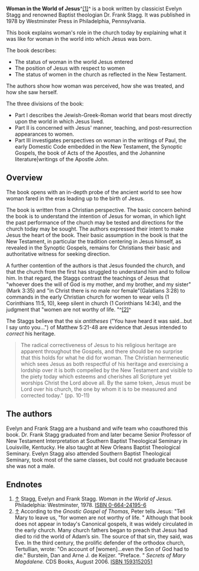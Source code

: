 **Woman in the World of Jesus**^[[1]](#note-0)^ is a book written
by classicist Evelyn Stagg and renowned Baptist theologian Dr.
Frank Stagg. It was published in 1978 by Westminster Press in
Philadelphia, Pennsylvania.

This book explains woman's role in the church today by explaining
what it was like for woman in the world into which Jesus was born.

The book describes:

-   The status of woman in the world Jesus entered
-   The position of Jesus with respect to women
-   The status of women in the church as reflected in the New
    Testament.

The authors show how woman was perceived, how she was treated, and
how she saw herself.

The three divisions of the book:

-   Part I describes the Jewish-Greek-Roman world that bears most
    directly upon the world in which Jesus lived.
-   Part II is concerned with Jesus' manner, teaching, and
    post-resurrection appearances to women.
-   Part III investigates perspectives on woman in the writings of
    Paul, the early Domestic Code embedded in the New Testament, the
    Synoptic Gospels, the book of Acts of the Apostles, and the
    Johannine literature|writings of the Apostle John.

## Overview

The book opens with an in-depth probe of the ancient world to see
how woman fared in the eras leading up to the birth of Jesus.

The book is written from a Christian perspective. The basic concern
behind the book is to understand the intention of Jesus for woman,
in which light the past performance of the church may be tested and
directions for the church today may be sought. The authors
expressed their intent to make Jesus the heart of the book. Their
basic assumption in the book is that the New Testament, in
particular the tradition centering in Jesus himself, as revealed in
the Synoptic Gospels, remains for Christians their basic and
authoritative witness for seeking direction.

A further contention of the authors is that Jesus founded the
church, and that the church from the first has struggled to
understand him and to follow him. In that regard, the Staggs
contrast the teachings of Jesus that "whoever does the will of God
is my mother, and my brother, and my sister" (Mark 3:35) and "in
Christ there is no male nor female"(Galatians 3:28) to commands in
the early Christian church for women to wear veils (1 Corinthians
11:5, 10), keep silent in church (1 Corinthians 14:34), and the
judgment that "women are not worthy of life. "^[[2]](#note-1)^

The Staggs believe that the six *antitheses* ("You have heard it
was said...but I say unto you...") of Matthew 5:21-48 are evidence
that Jesus intended to *correct* his heritage.

> The radical correctiveness of Jesus to his religious heritage are
> apparent throughout the Gospels, and there should be no surprise
> that this holds for what he did for woman. The Christian
> hermeneutic which sees Jesus as both respectful of his heritage and
> exercising a lordship over it is both compelled by the New
> Testament and visible to the piety today which esteems and
> cherishes all Scripture yet worships Christ the Lord above all. By
> the same token, Jesus must be Lord over his church, the one by whom
> it is to be measured and corrected today." (pp. 10-11)

## The authors

Evelyn and Frank Stagg are a husband and wife team who coauthored
this book. Dr. Frank Stagg graduated from and later became Senior
Professor of New Testament Interpretation at Southern Baptist
Theological Seminary in Louisville, Kentucky. He also taught at New
Orleans Baptist Theological Seminary. Evelyn Stagg also attended
Southern Baptist Theological Seminary, took most of the same
classes, but could not graduate because she was not a male.

## Endnotes

1.  [↑](#ref-0) Stagg, Evelyn and Frank Stagg.
    *Woman in the World of Jesus.* Philadelphia: Westminster, 1978.
    [ISBN 0-664-24195-6](http://www.theopedia.com/Special:BookSources/0664241956)
2.  [↑](#ref-1) According to the *Gnostic Gospel of Thomas,* Peter
    tells Jesus: "Tell Mary to leave us, "for women are not worthy of
    life. " Although that book does not appear in today's Canonical
    gospels, it was widely circulated in the early church. Many church
    fathers began to preach that Jesus had died to rid the world of
    Adam’s sin. The source of that sin, they said, was Eve. In the
    third century, the prolific defender of the orthodox church,
    Tertullian, wrote: "On account of [women]…even the Son of God had
    to die." Burstein, Dan and Arne J. de Keijzer. "Preface. "
    *Secrets of Mary Magdalene.* CDS Books, August 2006.
    [ISBN 1593152051](http://www.theopedia.com/Special:BookSources/1593152051)



